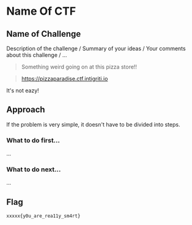 # Name Of CTF

## Name of Challenge

Description of the challenge / Summary of your ideas / Your comments about this challenge / ...

> Something weird going on at this pizza store!!

> https://pizzaparadise.ctf.intigriti.io

It's not eazy!

## Approach

If the problem is very simple, it doesn't have to be divided into steps.

### What to do first...

...

### What to do next...

...

## Flag

`xxxxx{y0u_are_rea11y_sm4rt}`

